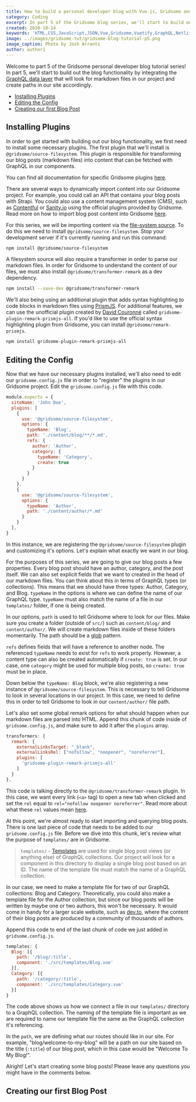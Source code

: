 ```yaml
---
title: How to build a personal developer blog with Vue.js, Gridsome and Vuetify (Part 5)
category: Coding
excerpt: In part 5 of the Gridsome blog series, we'll start to build out the blog functionality.
created: 2020-10-14
keywords: 'HTML,CSS,JavaScript,JSON,Vue,Gridsome,Vuetify,GraphQL,Netlify'
image: ../images/gridsome-tut/gridsome-blog-tutorial-p5.png
image_caption: Photo by Josh Arrants
author: author1
---
```


Welcome to part 5 of the Gridsome personal developer blog tutorial series! In part 5, we'll start to build out the blog functionality by integrating the [GraphQL data layer](https://gridsome.org/docs/data-layer/) that will look for markdown files in our project and create paths in our site accordingly.

- [Installing Plugins](#installing-plugins)
- [Editing the Config](#editing-the-config)
- [Creating our first Blog Post](#creating-our-first-blog-post)

## Installing Plugins

In order to get started with building out our blog functionality, we first need to install some necessary plugins. The first plugin that we'll install is `@gridsome/source-filesystem`. This plugin is responsible for transforming our blog posts (markdown files) into content that can be fetched with GraphQL in our components.

You can find all documentation for specific Gridsome plugins [here](https://gridsome.org/plugins/).

There are several ways to dynamically import content into our Gridsome project. For example, you could call an API that contains your blog posts with Strapi. You could also use a content management system (CMS), such as [Contentful](https://www.contentful.com/) or [Sanity.io](https://www.sanity.io/) using the official plugins provided by Gridsome. Read more on how to import blog post content into Gridsome [here](https://gridsome.org/docs/fetching-data/).

For this series, we will be importing content via the [file-system source](https://gridsome.org/docs/fetching-data/#import-with-source-plugins). To do this we need to install `@gridsome/source-filesystem`. Stop your development server if it's currently running and run this command:

```bash
npm install @gridsome/source-filesystem
```

A filesystem source will also require a transformer in order to parse our markdown files. In order for Gridsome to understand the content of our files, we must also install `@gridsome/transformer-remark` as a dev dependency.

```bash
npm install --save-dev @gridsome/transformer-remark
```

We'll also being using an additional plugin that adds syntax highlighting to code blocks in markdown files using [PrismJS](https://prismjs.com/). For additional features, we can use the unofficial plugin created by [David Couronné](https://www.npmjs.com/~davidcouronne) called `gridsome-plugin-remark-prismjs-all`. If you'd like to use the official syntax highlighting plugin from Gridsome, you can install `@gridsome/remark-prismjs`.

```bash
npm install gridsome-plugin-remark-prismjs-all
```

## Editing the Config

Now that we have our necessary plugins installed, we'll also need to edit our `gridsome.config.js` file in order to "register" the plugins in our Gridsome project. Edit the `gridsome.config.js` file with this code.

```js {codeTitle: "gridsome.config.js"}{numberLines: true}
module.exports = {
  siteName: 'John Doe',
  plugins: [
    {
      use: '@gridsome/source-filesystem',
      options: {
        typeName: 'Blog',
        path: './content/blog/**/*.md',
        refs: {
          author: 'Author',
          category: {
            typeName: 'Category',
            create: true
          }
        }
      }
    },
    {
      use: '@gridsome/source-filesystem',
      options: {
        typeName: 'Author',
        path: './content/author/*.md'
      }
    }
  ],
}
```

In this instance, we are registering the `@gridsome/source-filesystem` plugin and customizing it's options. Let's explain what exactly we want in our blog.

For the purposes of this series, we are going to give our blog posts a few properties. Every blog post should have an author, category, and the post itself. We can also set explicit fields that we want to created in the head of our markdown files. You can think about this in terms of GraphQL types (or collections). This means that we should have three types: Author, Category, and Blog. `typeName` in the options is where we can define the name of our GraphQL type. `typeName` must also match the name of a file in our `templates/` folder, if one is being created.

In our options, `path` is used to tell Gridsome where to look for our files. Make sure you create a folder (outside of `src/`) such as `content/blog/` and `content/author/`. We will create markdown files inside of these folders momentarily. The path should be a [glob](https://en.wikipedia.org/wiki/Glob_(programming)) pattern.

`refs` defines fields that will have a reference to another node. The referenced `typeName` needs to exist for `refs` to work properly. However, a content type can also be created automatically if `create: true` is set. In our case, one `category` might be used for multiple blog posts, so `create: true` must be in place.

Down below the `typeName: Blog` block, we're also registering a new instance of `@gridsome/source-filesystem`. This is necessary to tell Gridsome to look in several locations in our project. In this case, we need to define this in order to tell Gridsome to look in our `content/author/` file path.

Let's also set some global remark options for what should happen when our markdown files are parsed into HTML. Append this chunk of code inside of `gridsome.config.js`, and make sure to add it after the `plugins` array.

```js {codeTitle: "still gridsome.config.js"}{numberLines: 26}
transformers: {
  remark: {
    externalLinksTarget: "_blank",
    externalLinksRel: ["nofollow", "noopener", "noreferrer"],
    plugins: [
      'gridsome-plugin-remark-prismjs-all'
    ]
  }
},
```

This code is talking directly to the `@gridsome/transformer-remark` plugin. In this case, we want every link (`<a>` tag) to open a new tab when clicked and set the `rel` equal to `rel="nofollow noopener noreferrer"`. Read more about what these `rel` values mean [here](https://www.w3schools.com/TAGS/att_a_rel.asp).

At this point, we're almost ready to start importing and querying blog posts. There is one last piece of code that needs to be added to our `gridsome.config.js` file. Before we dive into this chunk, let's review what the purpose of `templates/` are in Gridsome.

> `templates/` - [Templates](https://gridsome.org/docs/templates/) are used for single blog post views (or anything else) of GraphQL collections. Our project will look for a component in this directory to display a single blog post based on an ID. The name of the template file must match the name of a GraphQL collection.

In our case, we need to make a template file for two of our GraphQL collections: Blog and Category. Theoretically, you could also make a template file for the Author collection, but since our blog posts will be written by maybe one or two authors, this won't be necessary. It would come in handy for a larger scale website, such as [dev.to](https://dev.to), where the content of their blog posts are produced by a community of thousands of authors.

Append this code to end of the last chunk of code we just added in `gridsome.config.js`.

```js {codeTitle: "once again, gridsome.config.js"}{numberLines: 35}
templates: {
  Blog: [{
    path: '/blog/:title',
    component: './src/templates/Blog.vue'
  }],
  Category: [{
    path: '/category/:title',
    component: './src/templates/Category.vue'
  }]
}
```

The code above shows us how we connect a file in our `templates/` directory to a GraphQL collection. The naming of the template file is important as we are required to name our template file the same as the GraphQL collection it's referencing.

In the `path`, we are defining what our routes should like in our site. For example, "blog/welcome-to-my-blog" will be a path on our site based on the title (`:title`) of our blog post, which in this case would be "Welcome To My Blog!".

Alright! Let's start creating some blog posts! Please leave any questions you might have in the comments below.

## Creating our first Blog Post

